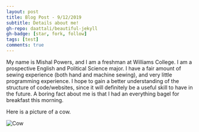 ```yaml
---
layout: post
title: Blog Post - 9/12/2019
subtitle: Details about me!
gh-repo: daattali/beautiful-jekyll
gh-badge: [star, fork, follow]
tags: [test]
comments: true
---
```


My name is Mishal Powers, and I am a freshman at Williams College. I am a prospective English and Political Science major. I have a fair amount of sewing experience (both hand and machine sewing), and very little programming experience. I hope to gain a better understanding of the structure of code/websites, since it will definitely be a useful skill to have in the future. A boring fact about me is that I had an everything bagel for breakfast this morning.

Here is a picture of a cow.

![Cow](https://mishalpowers.github.io/assets/img/sampleimage.jpg)

